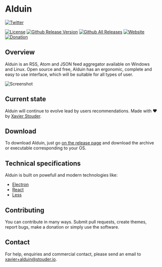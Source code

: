# Alduin
[![Twitter](https://img.shields.io/twitter/follow/Xstoudi.svg?style=social&label=Follow%20@Xstoudi)](https://twitter.com/Xstoudi)

[![License](https://img.shields.io/badge/license-MIT-blue.svg?style=flat-square)](https://github.com/AlduinApp/alduin/blob/master/LICENSE) 
[![Github Release Version](https://img.shields.io/github/release/AlduinApp/alduin.svg?style=flat-square)](https://github.com/AlduinRSS/alduin/release)
[![Github All Releases](https://img.shields.io/github/downloads/AlduinApp/alduin/total.svg?style=flat-square)](https://github.com/AlduinApp/alduin/releases)
[![Website](https://img.shields.io/website-up-down-green-red/https/alduinapp.github.io.svg?label=Alduin%27s%20website&style=flat-square)](https://alduinapp.github.io)
[![Donation](https://img.shields.io/badge/Donate-here-green.svg?style=flat-square)](https://alduinapp.github.io/)


## Overview
Alduin is an RSS, Atom and JSON feed aggregator available on Windows and Linux.
Open source and free, Alduin has an ergonomic, complete and easy to use interface, which will be suitable for all types of user.

![Screenshot](https://i.imgur.com/ei9GHDK.png)

## Current state
Alduin will continue to evolve lead by users recommendations.
Made with :heart: by [Xavier Stouder](https://github.com/Xstoudi).

## Download
To download Alduin, just go [on the release page](https://github.com/AlduinApp/alduin/releases) and download the archive or executable corresponding to your OS.

## Technical specifications
Alduin is built on powefull and modern technologies like:
* [Electron](http://electron.atom.io/)
* [React](https://facebook.github.io/react/)
* [Less](http://lesscss.org/)

## Contributing
You can contribute in many ways. Submit pull requests, create themes, report bugs, make a donation or simply use the software.

## Contact
For help, enquiries and commercial contact, please send an email to [xavier+alduin@stouder.io](mailto://xavier+alduin@stouder.io).
